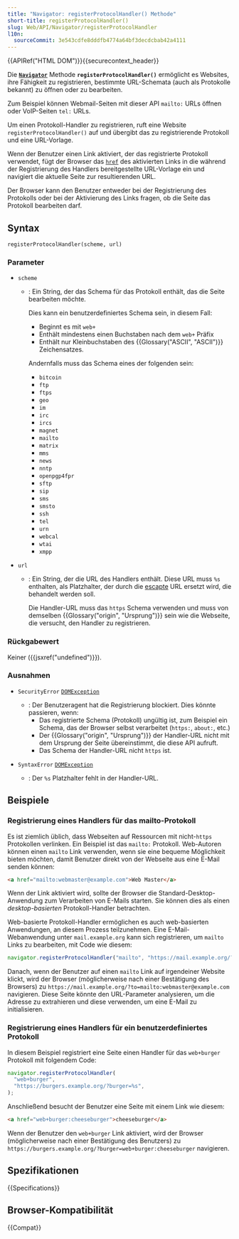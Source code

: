 ```yaml
---
title: "Navigator: registerProtocolHandler() Methode"
short-title: registerProtocolHandler()
slug: Web/API/Navigator/registerProtocolHandler
l10n:
  sourceCommit: 3e543cdfe8dddfb4774a64bf3decdcbab42a4111
---
```


{{APIRef("HTML DOM")}}{{securecontext_header}}

Die **[`Navigator`](/de/docs/Web/API/Navigator)** Methode **`registerProtocolHandler()`** ermöglicht es Websites, ihre Fähigkeit zu registrieren, bestimmte URL-Schemata (auch als Protokolle bekannt) zu öffnen oder zu bearbeiten.

Zum Beispiel können Webmail-Seiten mit dieser API `mailto:` URLs öffnen oder VoIP-Seiten `tel:` URLs.

Um einen Protokoll-Handler zu registrieren, ruft eine Website `registerProtocolHandler()` auf und übergibt das zu registrierende Protokoll und eine URL-Vorlage.

Wenn der Benutzer einen Link aktiviert, der das registrierte Protokoll verwendet, fügt der Browser das [`href`](/de/docs/Web/HTML/Reference/Elements/a#href) des aktivierten Links in die während der Registrierung des Handlers bereitgestellte URL-Vorlage ein und navigiert die aktuelle Seite zur resultierenden URL.

Der Browser kann den Benutzer entweder bei der Registrierung des Protokolls oder bei der Aktivierung des Links fragen, ob die Seite das Protokoll bearbeiten darf.

## Syntax

```js-nolint
registerProtocolHandler(scheme, url)
```

### Parameter

- `scheme`

  - : Ein String, der das Schema für das Protokoll enthält, das die Seite bearbeiten möchte.

    Dies kann ein benutzerdefiniertes Schema sein, in diesem Fall:

    - Beginnt es mit `web+`
    - Enthält mindestens einen Buchstaben nach dem `web+` Präfix
    - Enthält nur Kleinbuchstaben des {{Glossary("ASCII", "ASCII")}} Zeichensatzes.

    Andernfalls muss das Schema eines der folgenden sein:

    - `bitcoin`
    - `ftp`
    - `ftps`
    - `geo`
    - `im`
    - `irc`
    - `ircs`
    - `magnet`
    - `mailto`
    - `matrix`
    - `mms`
    - `news`
    - `nntp`
    - `openpgp4fpr`
    - `sftp`
    - `sip`
    - `sms`
    - `smsto`
    - `ssh`
    - `tel`
    - `urn`
    - `webcal`
    - `wtai`
    - `xmpp`

    <!-- Dies muss übereinstimmen: https://html.spec.whatwg.org/multipage/system-state.html#safelisted-scheme -->

- `url`

  - : Ein String, der die URL des Handlers enthält.
    Diese URL muss `%s` enthalten, als Platzhalter, der durch die [escapte](/de/docs/Web/JavaScript/Reference/Global_Objects/encodeURIComponent) URL ersetzt wird, die behandelt werden soll.

    Die Handler-URL muss das `https` Schema verwenden und muss von demselben {{Glossary("origin", "Ursprung")}} sein wie die Webseite, die versucht, den Handler zu registrieren.

### Rückgabewert

Keiner ({{jsxref("undefined")}}).

### Ausnahmen

- `SecurityError` [`DOMException`](/de/docs/Web/API/DOMException)

  - : Der Benutzeragent hat die Registrierung blockiert.
    Dies könnte passieren, wenn:
    - Das registrierte Schema (Protokoll) ungültig ist, zum Beispiel ein Schema, das der Browser selbst verarbeitet (`https:`, `about:`, etc.)
    - Der {{Glossary("origin", "Ursprung")}} der Handler-URL nicht mit dem Ursprung der Seite übereinstimmt, die diese API aufruft.
    - Das Schema der Handler-URL nicht `https` ist.

- `SyntaxError` [`DOMException`](/de/docs/Web/API/DOMException)
  - : Der `%s` Platzhalter fehlt in der Handler-URL.

## Beispiele

### Registrierung eines Handlers für das mailto-Protokoll

Es ist ziemlich üblich, dass Webseiten auf Ressourcen mit nicht-`https` Protokollen verlinken. Ein Beispiel ist das `mailto:` Protokoll. Web-Autoren können einen `mailto` Link verwenden, wenn sie eine bequeme Möglichkeit bieten möchten, damit Benutzer direkt von der Webseite aus eine E-Mail senden können:

```html
<a href="mailto:webmaster@example.com">Web Master</a>
```

Wenn der Link aktiviert wird, sollte der Browser die Standard-Desktop-Anwendung zum Verarbeiten von E-Mails starten. Sie können dies als einen _desktop-basierten_ Protokoll-Handler betrachten.

Web-basierte Protokoll-Handler ermöglichen es auch web-basierten Anwendungen, an diesem Prozess teilzunehmen. Eine E-Mail-Webanwendung unter `mail.example.org` kann sich registrieren, um `mailto` Links zu bearbeiten, mit Code wie diesem:

```js
navigator.registerProtocolHandler("mailto", "https://mail.example.org/?to=%s");
```

Danach, wenn der Benutzer auf einen `mailto` Link auf irgendeiner Website klickt, wird der Browser (möglicherweise nach einer Bestätigung des Browsers) zu `https://mail.example.org/?to=mailto:webmaster@example.com` navigieren. Diese Seite könnte den URL-Parameter analysieren, um die Adresse zu extrahieren und diese verwenden, um eine E-Mail zu initialisieren.

### Registrierung eines Handlers für ein benutzerdefiniertes Protokoll

In diesem Beispiel registriert eine Seite einen Handler für das `web+burger` Protokoll mit folgendem Code:

```js
navigator.registerProtocolHandler(
  "web+burger",
  "https://burgers.example.org/?burger=%s",
);
```

Anschließend besucht der Benutzer eine Seite mit einem Link wie diesem:

```html
<a href="web+burger:cheeseburger">cheeseburger</a>
```

Wenn der Benutzer den `web+burger` Link aktiviert, wird der Browser (möglicherweise nach einer Bestätigung des Benutzers) zu `https://burgers.example.org/?burger=web+burger:cheeseburger` navigieren.

## Spezifikationen

{{Specifications}}

## Browser-Kompatibilität

{{Compat}}
